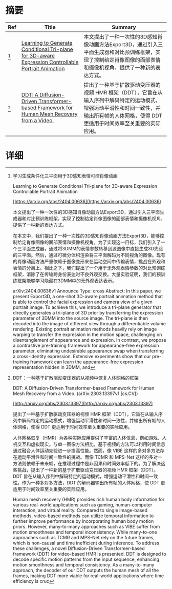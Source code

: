 # 摘要

| Ref | Title | Summary |
| --- | --- | --- |
| [^1] | [Learning to Generate Conditional Tri-plane for 3D-aware Expression Controllable Portrait Animation](https://arxiv.org/abs/2404.00636) | 本文提出了一种一次性的3D感知肖像动画方法Export3D，通过引入三平面生成器和对比预训练框架，实现了控制给定肖像图像的面部表情和摄像机视角，提供了一种新的表达方式。 |
| [^2] | [DDT: A Diffusion-Driven Transformer-based Framework for Human Mesh Recovery from a Video.](http://arxiv.org/abs/2303.13397) | 提出了一种基于扩散驱动变压器的视频 HMR 框架（DDT），它旨在从输入序列中解码特定的运动模式，增强运动平滑性和时间一致性，并输出所有帧的人体网格，使得 DDT 更适用于时间效率至关重要的实际应用。 |

# 详细

[^1]: 学习生成条件化三平面用于3D感知表情可控肖像动画

    Learning to Generate Conditional Tri-plane for 3D-aware Expression Controllable Portrait Animation

    [https://arxiv.org/abs/2404.00636](https://arxiv.org/abs/2404.00636)

    本文提出了一种一次性的3D感知肖像动画方法Export3D，通过引入三平面生成器和对比预训练框架，实现了控制给定肖像图像的面部表情和摄像机视角，提供了一种新的表达方式。

    

    在本文中，我们提出了一种一次性的3D感知肖像动画方法Export3D，能够控制给定肖像图像的面部表情和摄像机视角。为了实现这一目标，我们引入了一个三平面生成器，通过将3DMM的表情参数转移到源图像中直接生成3D先验的三平面。然后，通过可微分体积渲染将三平面解码为不同视角的图像。现有的肖像动画方法严重依赖于图像变形来在运动空间中传输表情，挑战在外观和表情的分离上。相比之下，我们提出了一个用于无外观表情参数的对比预训练框架，消除了在传输跨身份表达时不良外观交换。大量实验证明，我们的预训练框架能够学习隐藏在3DMM中的无外观表达表示。

    arXiv:2404.00636v1 Announce Type: cross  Abstract: In this paper, we present Export3D, a one-shot 3D-aware portrait animation method that is able to control the facial expression and camera view of a given portrait image. To achieve this, we introduce a tri-plane generator that directly generates a tri-plane of 3D prior by transferring the expression parameter of 3DMM into the source image. The tri-plane is then decoded into the image of different view through a differentiable volume rendering. Existing portrait animation methods heavily rely on image warping to transfer the expression in the motion space, challenging on disentanglement of appearance and expression. In contrast, we propose a contrastive pre-training framework for appearance-free expression parameter, eliminating undesirable appearance swap when transferring a cross-identity expression. Extensive experiments show that our pre-training framework can learn the appearance-free expression representation hidden in 3DMM, and 
    
[^2]: DDT：一种基于扩散驱动变压器的从视频中恢复人体网格的框架

    DDT: A Diffusion-Driven Transformer-based Framework for Human Mesh Recovery from a Video. (arXiv:2303.13397v1 [cs.CV])

    [http://arxiv.org/abs/2303.13397](http://arxiv.org/abs/2303.13397)

    提出了一种基于扩散驱动变压器的视频 HMR 框架（DDT），它旨在从输入序列中解码特定的运动模式，增强运动平滑性和时间一致性，并输出所有帧的人体网格，使得 DDT 更适用于时间效率至关重要的实际应用。

    

    人体网格恢复（HMR）为各种实际应用提供了丰富的人体信息，例如游戏、人机交互和虚拟现实。与单一图像方法相比，基于视频的方法可以利用时间信息通过融合人体运动先验进一步提高性能。然而，像 VIBE 这样的多对多方法存在运动平滑性和时间一致性的挑战。而像 TCMR 和 MPS-Net 这样的多对一方法则依赖于未来帧，在推理过程中是非因果和时间效率低下的。为了解决这些挑战，提出了一种新的基于扩散驱动变压器的视频 HMR 框架（DDT）。DDT 旨在从输入序列中解码特定的运动模式，增强运动平滑性和时间一致性。作为一种多对多方法，DDT 的解码器输出所有帧的人体网格，使 DDT 更适用于时间效率至关重要的实际应用。

    Human mesh recovery (HMR) provides rich human body information for various real-world applications such as gaming, human-computer interaction, and virtual reality. Compared to single image-based methods, video-based methods can utilize temporal information to further improve performance by incorporating human body motion priors. However, many-to-many approaches such as VIBE suffer from motion smoothness and temporal inconsistency. While many-to-one approaches such as TCMR and MPS-Net rely on the future frames, which is non-causal and time inefficient during inference. To address these challenges, a novel Diffusion-Driven Transformer-based framework (DDT) for video-based HMR is presented. DDT is designed to decode specific motion patterns from the input sequence, enhancing motion smoothness and temporal consistency. As a many-to-many approach, the decoder of our DDT outputs the human mesh of all the frames, making DDT more viable for real-world applications where time efficiency is cruc
    

